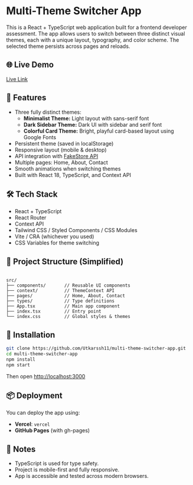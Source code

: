 # Multi-Theme Switcher App

This is a React + TypeScript web application built for a frontend developer assessment. The app allows users to switch between three distinct visual themes, each with a unique layout, typography, and color scheme. The selected theme persists across pages and reloads.

## 🌐 Live Demo

[Live Link](https://multi-theme-switcher-app-nine.vercel.app/)  

## 🚀 Features

- Three fully distinct themes:
  - **Minimalist Theme:** Light layout with sans-serif font
  - **Dark Sidebar Theme:** Dark UI with sidebar and serif font
  - **Colorful Card Theme:** Bright, playful card-based layout using Google Fonts
- Persistent theme (saved in localStorage)
- Responsive layout (mobile & desktop)
- API integration with [FakeStore API](https://fakestoreapi.com/products)
- Multiple pages: Home, About, Contact
- Smooth animations when switching themes
- Built with React 18, TypeScript, and Context API

## 🛠️ Tech Stack

- React + TypeScript
- React Router
- Context API
- Tailwind CSS / Styled Components / CSS Modules
- Vite / CRA (whichever you used)
- CSS Variables for theme switching

## 📁 Project Structure (Simplified)

```

src/
├── components/       // Reusable UI components
├── context/          // ThemeContext API
├── pages/            // Home, About, Contact
├── types/            // Type definitions
├── App.tsx           // Main app component
├── index.tsx         // Entry point
└── index.css         // Global styles & themes

````

## 🔧 Installation

```bash
git clone https://github.com/Utkarssh11/multi-theme-switcher-app.git
cd multi-theme-switcher-app
npm install
npm start
````

Then open [http://localhost:3000](http://localhost:3000)

## 📦 Deployment

You can deploy the app using:

* **Vercel**: `vercel`
* **GitHub Pages** (with gh-pages)

## 📣 Notes

* TypeScript is used for type safety.
* Project is mobile-first and fully responsive.
* App is accessible and tested across modern browsers.

```
